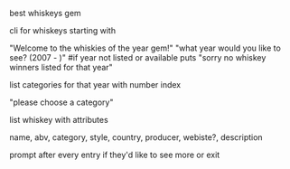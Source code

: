 best whiskeys gem

cli for whiskeys starting with 
 
"Welcome to the whiskies of the year gem!"
"what year would you like to see? (2007 - )"
#if year not listed or available puts "sorry no whiskey winners listed for that year"

list categories for that year with number index

"please choose a category"

list whiskey with attributes

name, abv, category, style, country, producer, webiste?, description

prompt after every entry if they'd like to see more or exit
